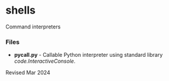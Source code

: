 
shells
======

Command interpreters

### Files ###

- **pycall.py** - Callable Python interpreter using standard library
    *code.InteractiveConsole*.

Revised Mar 2024

